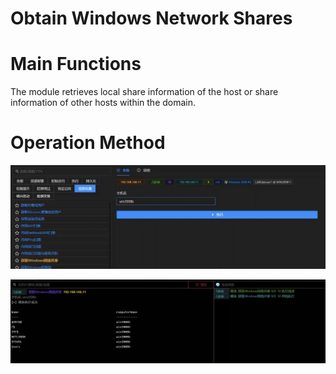 # Obtain Windows Network Shares

# Main Functions
The module retrieves local share information of the host or share information of other hosts within the domain.

# Operation Method
![](img\Discovery_NetworkShareDiscovery_PowerView\1.webp)

![](img\Discovery_NetworkShareDiscovery_PowerView\2.webp)